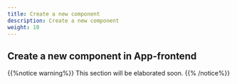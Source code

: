 ```yaml
---
title: Create a new component
description: Create a new component
weight: 10
---
```


## Create a new component in App-frontend

{{%notice warning%}}
This section will be elaborated soon.
{{% /notice%}}
